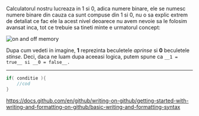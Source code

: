 Calculatorul nostru lucreaza in 1 si 0, adica numere binare, ele se numesc numere binare din cauza ca sunt compuse din 1 si 0, nu o sa explic extrem de detaliat ce fac ele la acest nivel deoarece nu avem nevoie sa le folosim avansat inca, tot ce trebuie sa tineti minte e urmatorul concept:

![on and off memory](https://i.ytimg.com/vi/Xpk67YzOn5w/mqdefault.jpg)

Dupa cum vedeti in imagine, **1** reprezinta beculetele *aprinse* si **0** beculetele *stinse*.
Deci, daca ne luam dupa aceeasi logica, putem spune ca ```__1 = true__ si __0 = false__.```

---

```c
if( conditie ){
    //cod
}
```



https://docs.github.com/en/github/writing-on-github/getting-started-with-writing-and-formatting-on-github/basic-writing-and-formatting-syntax